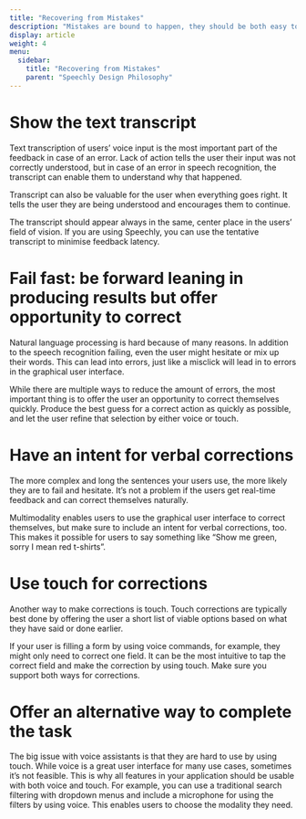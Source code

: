 ```yaml
---
title: "Recovering from Mistakes"
description: "Mistakes are bound to happen, they should be both easy to spot and fix."
display: article
weight: 4
menu:
  sidebar:
    title: "Recovering from Mistakes"
    parent: "Speechly Design Philosophy"
---
```

# Show the text transcript

Text transcription of users’ voice input is the most important part of the feedback in case of an error. Lack of action tells the user their input was not correctly understood, but in case of an error in speech recognition, the transcript can enable them to understand why that happened.

Transcript can also be valuable for the user when everything goes right. It tells the user they are being understood and encourages them to continue.

The transcript should appear always in the same, center place in the users’ field of vision. If you are using Speechly, you can use the tentative transcript to minimise feedback latency.

# Fail fast: be forward leaning in producing results but offer opportunity to correct

Natural language processing is hard because of many reasons. In addition to the speech recognition failing, even the user might hesitate or mix up their words. This can lead into errors, just like a misclick will lead in to errors in the graphical user interface.

While there are multiple ways to reduce the amount of errors, the most important thing is to offer the user an opportunity to correct themselves quickly. Produce the best guess for a correct action as quickly as possible, and let the user refine that selection by either voice or touch.

# Have an intent for verbal corrections

The more complex and long the sentences your users use, the more likely they are to fail and hesitate. It’s not a problem if the users get real-time feedback and can correct themselves naturally.

Multimodality enables users to use the graphical user interface to correct themselves, but make sure to include an intent for verbal corrections, too. This makes it possible for users to say something like “Show me green, sorry I mean red t-shirts”.

# Use touch for corrections

Another way to make corrections is touch. Touch corrections are typically best done by offering the user a short list of viable options based on what they have said or done earlier.

If your user is filling a form by using voice commands, for example, they might only need to correct one field. It can be the most intuitive to tap the correct field and make the correction by using touch. Make sure you support both ways for corrections.

# Offer an alternative way to complete the task

The big issue with voice assistants is that they are hard to use by using touch. While voice is a great user interface for many use cases, sometimes it’s not feasible. This is why all features in your application should be usable with both voice and touch. For example, you can use a traditional search filtering with dropdown menus and include a microphone for using the filters by using voice. This enables users to choose the modality they need.
